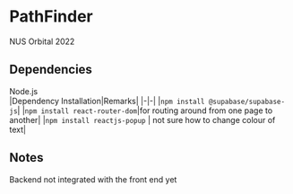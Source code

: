 # PathFinder
NUS Orbital 2022

## Dependencies
Node.js  
|Dependency Installation|Remarks|
|-|-|
|`npm install @supabase/supabase-js`|
|`npm install react-router-dom`|for routing around from one page to another|
|`npm install reactjs-popup` | not sure how to change colour of text|

## Notes 
Backend not integrated with the front end yet
